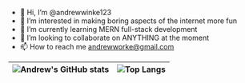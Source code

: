 - 👋 Hi, I’m @andrewwinke123
- 👀 I’m interested in making boring aspects of the internet more fun
- 🌱 I’m currently learning MERN full-stack development
- 💞️ I’m looking to collaborate on ANYTHING at the moment
- 📫 How to reach me andrewworke@gmail.com


| ![Andrew's GitHub stats](https://github-readme-stats.vercel.app/api?username=andrewwinke123&show_icons=true&theme=highcontrast&hide=stars) | ![Top Langs](https://github-readme-stats.vercel.app/api/top-langs/?username=andrewwinke123&layout=compact&theme=highcontrast) |
| --- | --- |

<!---
andrewwinke123/andrewwinke123 is a ✨ special ✨ repository because its `README.md` (this file) appears on your GitHub profile.
You can click the Preview link to take a look at your changes.
--->

